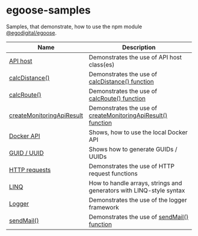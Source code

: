 # egoose-samples

Samples, that demonstrate, how to use the npm module [@egodigital/egoose](https://www.npmjs.com/package/@egodigital/egoose).

Name | Description
---- | -----------
[API host](https://github.com/egodigital/egoose-samples/tree/master/api-host) | Demonstrates the use of API host class(es)
[calcDistance()](https://github.com/egodigital/egoose-samples/tree/master/calcdistance) | Demonstrates the use of [calcDistance() function](https://egodigital.github.io/egoose/modules/_geo_index_.html#calcdistance)
[calcRoute()](https://github.com/egodigital/egoose-samples/tree/master/calcroute) | Demonstrates the use of [calcRoute() function](https://egodigital.github.io/egoose/modules/_geo_index_.html#calcroute)
[createMonitoringApiResult](https://github.com/egodigital/egoose-samples/tree/master/createMonitoringApiResult) | Demonstrates the use of [createMonitoringApiResult() function](https://egodigital.github.io/egoose/modules/_apis_index_.html#createmonitoringapiresult)
[Docker API](https://github.com/egodigital/egoose-samples/tree/master/docker-api) | Shows, how to use the local Docker API
[GUID / UUID](https://github.com/egodigital/egoose-samples/tree/master/guid-uuid) | Shows how to generate GUIDs / UUIDs
[HTTP requests](https://github.com/egodigital/egoose-samples/tree/master/http-requests) | Demonstrates the use of HTTP request functions
[LINQ](https://github.com/egodigital/egoose-samples/tree/master/linq) | How to handle arrays, strings and generators with LINQ-style syntax
[Logger](https://github.com/egodigital/egoose-samples/tree/master/logger) | Demonstrates the use of the logger framework
[sendMail()](https://github.com/egodigital/egoose-samples/tree/master/sendmail) | Demonstrates the use of [sendMail() function](https://egodigital.github.io/egoose/modules/_mail_index_.html#sendmail)
